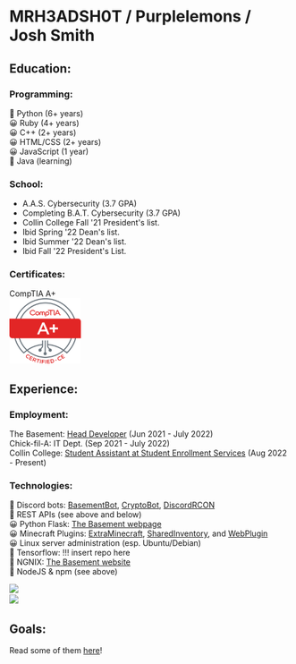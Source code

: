 # MRH3ADSH0T / Purplelemons / Josh Smith

## Education:
### Programming:
💖 Python (6+ years)\
😀 Ruby (4+ years)\
😀 C++ (2+ years)\
😀 HTML/CSS (2+ years)\
😀 JavaScript (1 year)\
🤔 Java (learning)

### School:
 * A.A.S. Cybersecurity (3.7 GPA)
 * Completing B.A.T. Cybersecurity (3.7 GPA)
 * Collin College Fall '21 President's list.
 * Ibid Spring '22 Dean's list.
 * Ibid Summer '22 Dean's list.
 * Ibid Fall '22 President's List.

### Certificates:
CompTIA A+\
<img src="Aplus Logo Certified CE.png" alt="Aplus Logo Certified CE" width="128"/>

## Experience:
### Employment:
The Basement: [Head Developer](https://github.com/purplelemons-dev/basementbot) (Jun 2021 - July 2022)\
Chick-fil-A: IT Dept. (Sep 2021 - July 2022)\
Collin College: [Student Assistant at Student Enrollment Services](https://github.com/purplelemons-dev/collin-work) (Aug 2022 - Present)

### Technologies:
💖 Discord bots: [BasementBot](https://github.com/purplelemons-dev/basementbot), [CryptoBot](https://github.com/purplelemons-dev/380-crypto-center), [DiscordRCON](https://github.com/purplelemons-dev/discordRCON)\
💖 REST APIs (see above and below)\
😀 Python Flask: [The Basement webpage](https://thebasement.group/)\
😀 Minecraft Plugins: [ExtraMinecraft](https://github.com/purplelemons-dev/extraminecraft), [SharedInventory](https://github.com/purplelemons-dev/sharedinventory), and [WebPlugin](https://github.com/purplelemons-dev/webplugin)\
😀 Linux server administration (esp. Ubuntu/Debian)\
🤔 Tensorflow: !!! insert repo here\
🤔 NGNIX: [The Basement website](https://hub.thebasement.group/)\
🤔 NodeJS & npm (see above)


![](https://github-readme-stats.vercel.app/api?username=purplelemons-dev&count_private=true&show_icons=true&theme=vue-dark)\
![](https://github-readme-stats.vercel.app/api/top-langs/?username=purplelemons-dev&layout=compact&show_icons=true&theme=vue-dark)

## Goals:
Read some of them [here](https://github.com/users/purplelemons-dev/projects/1)!
